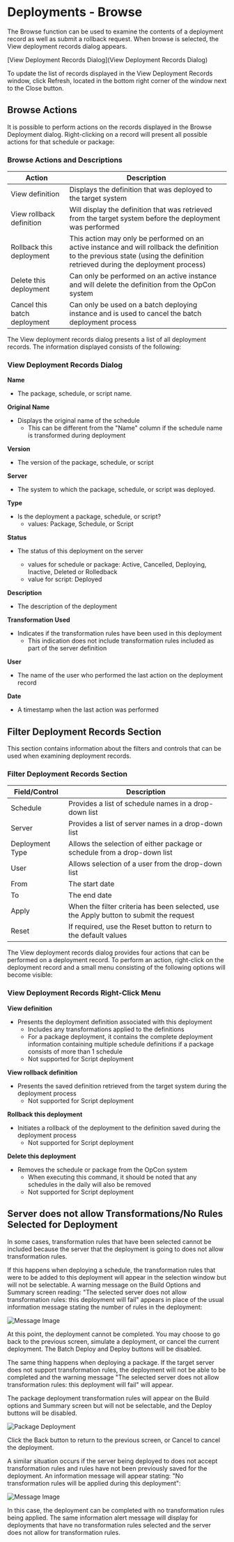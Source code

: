 # Deployments - Browse

The Browse function can be used to examine the contents of a deployment record as well as submit a rollback request. When browse is selected, the View deployment records dialog appears.

[View Deployment Records Dialog](View Deployment Records Dialog)

To update the list of records displayed in the View Deployment Records window, click Refresh, located in the bottom right corner of the window next to the Close button.

## Browse Actions

It is possible to perform actions on the records displayed in the Browse Deployment dialog. Right-clicking on a record will present all possible actions for that schedule or package:

### Browse Actions and Descriptions

| Action | Description |
| ------ | ----------- |
| View definition | Displays the definition that was deployed to the target system |
| View rollback definition | Will display the definition that was retrieved from the target system before the deployment was performed |
| Rollback this deployment | This action may only be performed on an active instance and will rollback the definition to the previous state (using the definition retrieved during the deployment process) |
| Delete this deployment | Can only be performed on an active instance and will delete the definition from the OpCon system |
| Cancel this batch deployment | Can only be used on a batch deploying instance and is used to cancel the batch deployment process |

The View deployment records dialog presents a list of all deployment records. The information displayed consists of the following:

### View Deployment Records Dialog

**Name**	

* The package, schedule, or script name.

**Original Name**	

* Displays the original name of the schedule 
    * This can be different from the "Name" column if the schedule name is transformed during deployment

**Version**	

* The version of the package, schedule, or script

**Server**	

* The system to which the package, schedule, or script was deployed.

**Type**

* Is the deployment a package, schedule, or script?
    * values: Package, Schedule, or Script

**Status**

* The status of this deployment on the server

    * values for schedule or package: Active, Cancelled, Deploying, Inactive, Deleted or Rolledback
    * value for script: Deployed

**Description**	

* The description of the deployment

**Transformation Used**	

* Indicates if the transformation rules have been used in this deployment 
    * This indication does not include transformation rules included as part of the server definition

**User**	

* The name of the user who performed the last action on the deployment record

**Date**	

* A timestamp when the last action was performed

## Filter Deployment Records Section

This section contains information about the filters and controls that can be used when examining deployment records.

### Filter Deployment Records Section

| Field/Control | Description |
| ------------- | ----------- |
| Schedule | Provides a list of schedule names in a drop-down list |
| Server | Provides a list of server names in a drop-down list |
| Deployment Type | Allows the selection of either package or schedule from a drop-down list |
| User | Allows selection of a user from the drop-down list |
| From | The start date |
| To | The end date |
| Apply | When the filter criteria has been selected, use the Apply button to submit the request |
| Reset | If required, use the Reset button to return to the default values |

The View deployment records dialog provides four actions that can be performed on a deployment record. To perform an action, right-click on the deployment record and a small menu consisting of the following options will become visible:

### View Deployment Records Right-Click Menu

**View definition**

* Presents the deployment definition associated with this deployment
    * Includes any transformations applied to the definitions 
    * For a package deployment, it contains the complete deployment information containing multiple schedule definitions if a package consists of more than 1 schedule
    * Not supported for Script deployment

**View rollback definition**	

* Presents the saved definition retrieved from the target system during the deployment process
    * Not supported for Script deployment

**Rollback this deployment**

* Initiates a rollback of the deployment to the definition saved during the deployment process
    * Not supported for Script deployment

**Delete this deployment**	

* Removes the schedule or package from the OpCon system
    * When executing this command, it should be noted that any schedules in the daily will also be removed
    * Not supported for Script deployment

## Server does not allow Transformations/No Rules Selected for Deployment

In some cases, transformation rules that have been selected cannot be included because the server that the deployment is going to does not allow transformation rules.

If this happens when deploying a schedule, the transformation rules that were to be added to this deployment will appear in the selection window but will not be selectable. A warning message on the Build Options and Summary screen reading: "The selected server does not allow transformation rules: this deployment will fail" appears in place of the usual information message stating the number of rules in the deployment:

![Message Image](../../static/img/server-not-accepting-transformation-rules.png)

At this point, the deployment cannot be completed. You may choose to go back to the previous screen, simulate a deployment, or cancel the current deployment. The Batch Deploy and Deploy buttons will be disabled.

The same thing happens when deploying a package. If the target server does not support transformation rules, the deployment will not be able to be completed and the warning message "The selected server does not allow transformation rules: this deployment will fail" will appear.

The package deployment transformation rules will appear on the Build options and Summary screen but will not be selectable, and the Deploy buttons will be disabled.

![Package Deployment](../../static/img/package-deployment-transformation.png)

Click the Back button to return to the previous screen, or Cancel to cancel the deployment.

A similar situation occurs if the server being deployed to does not accept transformation rules and rules have not been previously saved for the deployment. An information message will appear stating: "No transformation rules will be applied during this deployment":

![Message Image](../../static/img/all-rules-and-not-applied.png)

In this case, the deployment can be completed with no transformation rules being applied. The same information alert message will display for deployments that have no transformation rules selected and the server does not allow for transformation rules.

